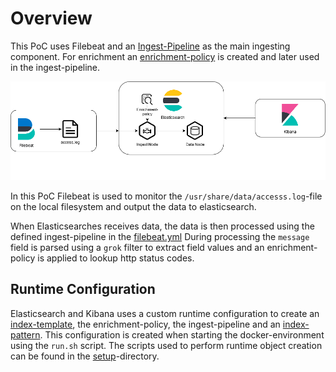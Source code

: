 # Overview
This PoC uses Filebeat and an [Ingest-Pipeline](https://www.elastic.co/guide/en/elasticsearch/reference/current/ingest.html) as the main ingesting component.
For enrichment an [enrichment-policy](https://www.elastic.co/guide/en/elasticsearch/reference/current/enrich-policy-definition.html) is created and later used in the ingest-pipeline.

![Overview](docs/uc4_enrichment_policy.png)

In this PoC Filebeat is used to monitor the `/usr/share/data/accesss.log`-file on the local filesystem and output the data to elasticsearch.

When Elasticsearches receives data, the data is then processed using the defined ingest-pipeline in the [filebeat.yml](filebeat/filebeat.yml)
During processing the `message` field is parsed using a `grok` filter to extract field values and an enrichment-policy is applied to lookup http status codes.

## Runtime Configuration
Elasticsearch and Kibana uses a custom runtime configuration to create an [index-template](https://www.elastic.co/guide/en/elasticsearch/reference/master/index-templates.html), the enrichment-policy, the ingest-pipeline and an [index-pattern](https://www.elastic.co/guide/en/kibana/master/index-patterns.html).
This configuration is created when starting the docker-environment using the `run.sh` script.
The scripts used to perform runtime object creation can be found in the [setup](setup)-directory.
